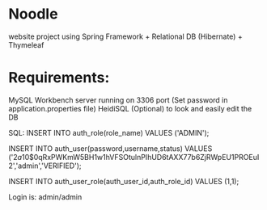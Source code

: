 # Noodle
website project using Spring Framework + Relational DB (Hibernate) + Thymeleaf
# Requirements:
MySQL Workbench server running on 3306 port (Set password in application.properties file)
HeidiSQL (Optional) to look and easily edit the DB

SQL: 
INSERT INTO auth_role(role_name)
VALUES ('ADMIN');

INSERT INTO auth_user(password,username,status)
VALUES ('$2a$10$0qRxPWKmW5BH1w1hVFSOtulnPIhUD6tAXX77b6ZjRWpEU1PROEuI2','admin','VERIFIED');


INSERT INTO auth_user_role(auth_user_id,auth_role_id)
VALUES (1,1);

Login is: admin/admin



